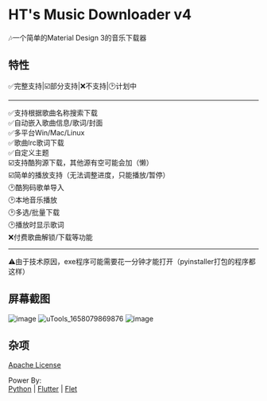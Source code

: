 # HT's Music Downloader v4

🎶一个简单的Material Design 3的音乐下载器  

## 特性

✅完整支持|☑️部分支持|❌不支持|🕑计划中  

---

✅支持根据歌曲名称搜索下载  
✅自动嵌入歌曲信息/歌词/封面  
✅多平台Win/Mac/Linux  
✅歌曲lrc歌词下载  
✅自定义主题  
☑️支持酷狗源下载，其他源有空可能会加（懒）  
☑️简单的播放支持（无法调整进度，只能播放/暂停）  
🕑酷狗码歌单导入  
🕑本地音乐播放  
🕑多选/批量下载  
🕑播放时显示歌词  
❌付费歌曲解锁/下载等功能  

---

⚠️由于技术原因，exe程序可能需要花一分钟才能打开（pyinstaller打包的程序都这样）  

## 屏幕截图

![image](https://user-images.githubusercontent.com/48882584/179815905-cc01f7b7-f98b-445e-9761-4063d41beb6c.png)
![uTools_1658079869876](https://user-images.githubusercontent.com/48882584/179419925-326f0f47-6aa7-43d1-9c72-1eac80cac2ad.png)
![image](https://user-images.githubusercontent.com/48882584/179815776-95e87e15-a4ff-44b0-b2c0-9233c8f3ab5e.png)

## 杂项


[Apache License](https://github.com/HT-Music/HT-Music-Downloader/blob/master/LICENSE)  

Power By:  
[Python](https://python.org) | [Flutter](https://flutter.dev) | [Flet](https://flet.dev)
